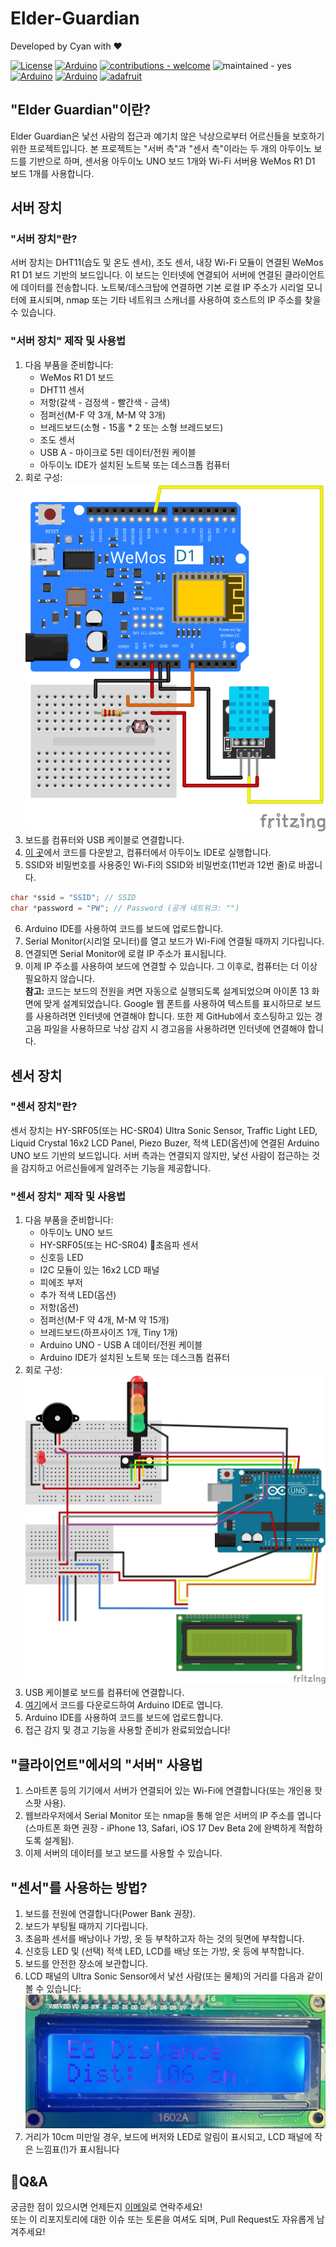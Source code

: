 # Elder-Guardian
Developed by Cyan with ❤️  

[![License](https://img.shields.io/github/license/hoony6134/Elder-Guardian.svg)](https://github.com/hoony6134/Elder-Guardian) <a href='https://github.com/shivamkapasia0' target="_blank"><img alt='Arduino' src='https://img.shields.io/badge/Made_for Arduino-100000?style=flat&logo=Arduino&logoColor=white&labelColor=00979D&color=black'/></a> [![contributions - welcome](https://img.shields.io/badge/contributions-welcome-blue)](/CONTRIBUTING.md "Go to contributions doc") ![maintained - yes](https://img.shields.io/badge/maintained-yes-blue)<br>
<a href='https://github.com/shivamkapasia0' target="_blank"><img alt='Arduino' src='https://img.shields.io/badge/Arduino_UNO-100000?style=flat&logo=Arduino&logoColor=white&labelColor=00979D&color=00979D'/></a> <a href='https://github.com/shivamkapasia0' target="_blank"><img alt='Arduino' src='https://img.shields.io/badge/WeMos_D1 R1-100000?style=flat&logo=Arduino&logoColor=white&labelColor=00979D&color=00979D'/></a> <a href='https://github.com/shivamkapasia0' target="_blank"><img alt='adafruit' src='https://img.shields.io/badge/Adafruit_Sensors-100000?style=flat&logo=adafruit&logoColor=white&labelColor=000000&color=000000'/></a>
## "Elder Guardian"이란?
Elder Guardian은 낯선 사람의 접근과 예기치 않은 낙상으로부터 어르신들을 보호하기 위한 프로젝트입니다. 본 프로젝트는 "서버 측"과 "센서 측"이라는 두 개의 아두이노 보드를 기반으로 하며, 센서용 아두이노 UNO 보드 1개와 Wi-Fi 서버용 WeMos R1 D1 보드 1개를 사용합니다.
## 서버 장치
### "서버 장치"란?
서버 장치는 DHT11(습도 및 온도 센서), 조도 센서, 내장 Wi-Fi 모듈이 연결된 WeMos R1 D1 보드 기반의 보드입니다. 이 보드는 인터넷에 연결되어 서버에 연결된 클라이언트에 데이터를 전송합니다. 노트북/데스크탑에 연결하면 기본 로컬 IP 주소가 시리얼 모니터에 표시되며, nmap 또는 기타 네트워크 스캐너를 사용하여 호스트의 IP 주소를 찾을 수 있습니다.
### "서버 장치" 제작 및 사용법
1. 다음 부품을 준비합니다:
    - WeMos R1 D1 보드
    - DHT11 센서
    - 저항(갈색 - 검정색 - 빨간색 - 금색)
    - 점퍼선(M-F 약 3개, M-M 약 3개)
    - 브레드보드(소형 - 15홀 * 2 또는 소형 브레드보드)
    - 조도 센서
    - USB A - 마이크로 5핀 데이터/전원 케이블
    - 아두이노 IDE가 설치된 노트북 또는 데스크톱 컴퓨터
2. 회로 구성:   
![Server Side Circuit](Server_side_bb.svg)
3. 보드를 컴퓨터와 USB 케이블로 연결합니다.
4. [이 곳](server.ino)에서 코드를 다운받고, 컴퓨터에서 아두이노 IDE로 실행합니다.
5. SSID와 비밀번호를 사용중인 Wi-Fi의 SSID와 비밀번호(11번과 12번 줄)로 바꿉니다.
```cpp
char *ssid = "SSID"; // SSID
char *password = "PW"; // Password (공개 네트워크: "")
```
6. Arduino IDE를 사용하여 코드를 보드에 업로드합니다.
7. Serial Monitor(시리얼 모니터)를 열고 보드가 Wi-Fi에 연결될 때까지 기다립니다.
8. 연결되면 Serial Monitor에 로컬 IP 주소가 표시됩니다.
9. 이제 IP 주소를 사용하여 보드에 연결할 수 있습니다. 그 이후로, 컴퓨터는 더 이상 필요하지 않습니다.<br>
**참고:** 코드는 보드의 전원을 켜면 자동으로 실행되도록 설계되었으며 아이폰 13 화면에 맞게 설계되었습니다. Google 웹 폰트를 사용하여 텍스트를 표시하므로 보드를 사용하려면 인터넷에 연결해야 합니다. 또한 제 GitHub에서 호스팅하고 있는 경고음 파일을 사용하므로 낙상 감지 시 경고음을 사용하려면 인터넷에 연결해야 합니다.

## 센서 장치
### "센서 장치"란?
센서 장치는 HY-SRF05(또는 HC-SR04) Ultra Sonic Sensor, Traffic Light LED, Liquid Crystal 16x2 LCD Panel, Piezo Buzer, 적색 LED(옵션)에 연결된 Arduino UNO 보드 기반의 보드입니다. 서버 측과는 연결되지 않지만, 낯선 사람이 접근하는 것을 감지하고 어르신들에게 알려주는 기능을 제공합니다.

### "센서 장치" 제작 및 사용법
1. 다음 부품을 준비합니다:
    - 아두이노 UNO 보드
    - HY-SRF05(또는 HC-SR04) 초음파 센서
    - 신호등 LED
    - I2C 모듈이 있는 16x2 LCD 패널
    - 피에조 부저
    - 추가 적색 LED(옵션)
    - 저항(옵션)
    - 점퍼선(M-F 약 4개, M-M 약 15개)
    - 브레드보드(하프사이즈 1개, Tiny 1개)
    - Arduino UNO - USB A 데이터/전원 케이블
    - Arduino IDE가 설치된 노트북 또는 데스크톱 컴퓨터
2. 회로 구성:  
![Sensor Side Circuit](Sensor_side_bb.svg)
3. USB 케이블로 보드를 컴퓨터에 연결합니다.
4. [여기](sensor.ino)에서 코드를 다운로드하여 Arduino IDE로 엽니다.
5. Arduino IDE를 사용하여 코드를 보드에 업로드합니다.
6. 접근 감지 및 경고 기능을 사용할 준비가 완료되었습니다!

## "클라이언트"에서의 "서버" 사용법
1. 스마트폰 등의 기기에서 서버가 연결되어 있는 Wi-Fi에 연결합니다(또는 개인용 핫스팟 사용).
2. 웹브라우저에서 Serial Monitor 또는 nmap을 통해 얻은 서버의 IP 주소를 엽니다(스마트폰 화면 권장 - iPhone 13, Safari, iOS 17 Dev Beta 2에 완벽하게 적합하도록 설계됨).
3. 이제 서버의 데이터를 보고 보드를 사용할 수 있습니다.

## "센서"를 사용하는 방법?
1. 보드를 전원에 연결합니다(Power Bank 권장).
2. 보드가 부팅될 때까지 기다립니다.
3. 초음파 센서를 배낭이나 가방, 옷 등 부착하고자 하는 것의 뒷면에 부착합니다.
4. 신호등 LED 및 (선택) 적색 LED, LCD를 배낭 또는 가방, 옷 등에 부착합니다.
5. 보드를 안전한 장소에 보관합니다.
6. LCD 패널의 Ultra Sonic Sensor에서 낯선 사람(또는 물체)의 거리를 다음과 같이 볼 수 있습니다:  
![LCD Panel](LCD.JPG)
7. 거리가 10cm 미만일 경우, 보드에 버저와 LED로 알림이 표시되고, LCD 패널에 작은 느낌표(!)가 표시됩니다

## Q&A
궁금한 점이 있으시면 언제든지 [이메일][def]로 연락주세요!  
또는 이 리포지토리에 대한 이슈 또는 토론을 여셔도 되며, Pull Request도 자유롭게 남겨주세요!

[def]: mailto:mailto@scian.xyz
